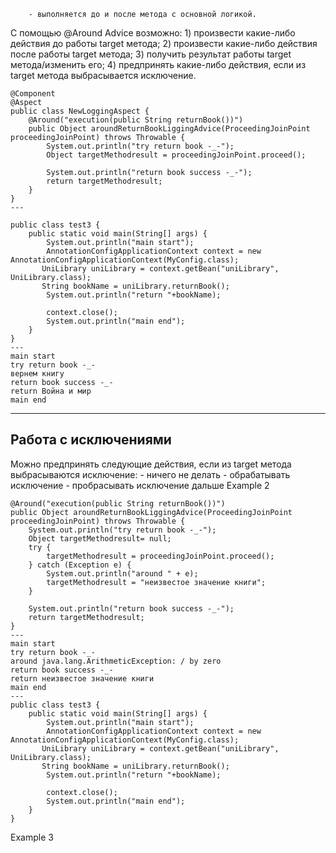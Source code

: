		- выполняется до и после метода с основной логикой.
С помощью @Around Advice возможно:
	1) произвести какие-либо действия до работы target метода;
	2) произвести какие-либо действия после работы target метода;
	3) получить результат работы target метода/изменить его;
	4) предпринять какие-либо действия, если из target метода выбрасывается исключение. 
```
@Component  
@Aspect  
public class NewLoggingAspect {  
    @Around("execution(public String returnBook())")  
    public Object aroundReturnBookLiggingAdvice(ProceedingJoinPoint proceedingJoinPoint) throws Throwable {  
        System.out.println("try return book -_-");  
        Object targetMethodresult = proceedingJoinPoint.proceed();  
  
        System.out.println("return book success -_-");  
        return targetMethodresult;  
    }  
}
---
  
public class test3 {  
    public static void main(String[] args) {  
        System.out.println("main start");  
        AnnotationConfigApplicationContext context = new AnnotationConfigApplicationContext(MyConfig.class);  
       UniLibrary uniLibrary = context.getBean("uniLibrary", UniLibrary.class);  
       String bookName = uniLibrary.returnBook();  
        System.out.println("return "+bookName);  
  
        context.close();  
        System.out.println("main end");  
    }  
}
---
main start
try return book -_-
вернем книгу 
return book success -_-
return Война и мир
main end
```
---
## Работа с исключениями
Можно предпринять следующие действия, если из target метода выбрасываются исключение:
	- ничего не делать
	- обрабатывать исключение
	- пробрасывать исключение дальше
Example 2
```
@Around("execution(public String returnBook())")  
public Object aroundReturnBookLiggingAdvice(ProceedingJoinPoint proceedingJoinPoint) throws Throwable {  
    System.out.println("try return book -_-");  
    Object targetMethodresult= null;  
    try {  
        targetMethodresult = proceedingJoinPoint.proceed();  
    } catch (Exception e) {  
        System.out.println("around " + e);  
        targetMethodresult = "неизвестое значение книги";  
    }  
      
    System.out.println("return book success -_-");  
    return targetMethodresult;  
}
---
main start
try return book -_-
around java.lang.ArithmeticException: / by zero
return book success -_-
return неизвестое значение книги
main end
---
public class test3 {  
    public static void main(String[] args) {  
        System.out.println("main start");  
        AnnotationConfigApplicationContext context = new AnnotationConfigApplicationContext(MyConfig.class);  
       UniLibrary uniLibrary = context.getBean("uniLibrary", UniLibrary.class);  
       String bookName = uniLibrary.returnBook();  
        System.out.println("return "+bookName);  
  
        context.close();  
        System.out.println("main end");  
    }  
}
```
Example 3

